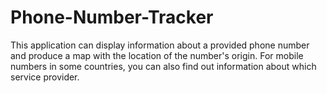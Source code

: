 # Phone-Number-Tracker
This application can display information about a provided phone number and produce a map with the location of the number's origin. For mobile numbers in some countries, you can also find out information about which service provider.
